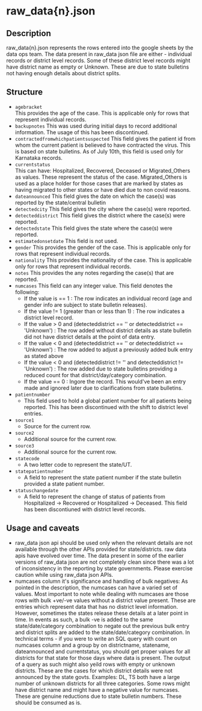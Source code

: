# raw_data{n}.json

## Description

raw_data{n}.json represents the rows entered into the google sheets by the data ops team. The data present in raw_data json file are either - individual records or district level records. Some of these district level records might have district name as empty or Unknown. These are due to state bulletins not having enough details about district splits.

## Structure

- `agebracket`  
 This provides the age of the case. This is applicable only for rows that represent individual records.
- `backupnotes` 
 This was used during initial days to record additional information. The usage of this has been discontinued.
- `contractedfromwhichpatientsuspected`
 This field gives the patient id from whom the current patient is believed to have contracted the virus. This is based on state bulletins. As of July 10th, this field is used only for Karnataka records.
- `currentstatus`  
 This can have: Hospitalized, Recovered, Deceased or Migrated_Others as values. These represent the status of the case. Migrated_Others is used as a place holder for those cases that are marked by states as having migrated to other states or have died due to non covid reasons.
- `dateannounced`
 This field gives the date on which the case(s) was reported by the state/central bulletin
- `detectedcity`
 This field gives the city where the case(s) were reported.
- `detecteddistrict`
 This field gives the district where the case(s) were reported.
- `detectedstate`
 This field gives the state where the case(s) were reported.
- `estimatedonsetdate`
 This field is not used.
- `gender`
 This provides the gender of the case. This is applicable only for rows that represent individual records.
- `nationality`
 This provides the nationality of the case. This is applicable only for rows that represent individual records.
- `notes`
 This provides the any notes regarding the case(s) that are reported.
- `numcases`
 This field can any integer value. This field denotes the following:
  - If the value is == 1 : The row indicates an individual record (age and gender info are subject to state bulletin releases).
  - If the value != 1 (greater than or less than 1) : The row indicates a district level record.
  - If the value > 0 and (detecteddistrict == '' or detecteddistrict == 'Unknown') : The row added without district details as state bulletin did not have district details at the point of data entry.
  - If the value < 0 and (detecteddistrict == '' or detecteddistrict == 'Unknown') : The row added to adjust a previously added bulk entry as stated above
  - If the value < 0 and (detecteddistrict != '' and detecteddistrict != 'Unknown') : The row added due to state bulletins providing a reduced count for that district/day/category combination.
  - If the value == 0 : Ingore the record. This would've been an entry made and ignored later due to clarifications from state bulletins.
- `patientnumber`
  - This field used to hold a global patient number for all patients being reported. This has been discontinued with the shift to district level entries.
- `source1`
  - Source for the current row.
- `source2`
  - Additional source for the current row.
- `source3`
  - Additional source for the current row.
- `statecode`
  - A two letter code to represent the state/UT.
- `statepatientnumber`
  - A field to represent the state patient number if the state bulletin provided a state patient number.
- `statuschangedate`
  - A field to represent the change of status of patients from Hospitalized -> Recovered or Hospitalized -> Deceased. This field has been discontiuned with district level records.

## Usage and caveats

- raw_data json api should be used only when the relevant details are not available through the other APIs provided for state/districts. raw data apis have evolved over time. The data present in some of the earlier versions of raw_data json are not completely clean since there was a lot of inconsistency in the reporting by state governments. Please exercise caution while using raw_data json APIs.
- numcases column it's significance and handling of bulk negatives:
 As pointed in the description, the numcases can have a varied set of values. Most important to note while dealing with numcases are those rows with bulk +ve/-ve values without a district value present. These are entries which represent data that has no district level information. However, sometimes the states release these details at a later point in time. In events as such, a bulk -ve is added to the same state/date/category combination to negate out the previous bulk entry and district splits are added to the state/date/category combination. In technical terms - if you were to write an SQL query with count on numcases column and a group by on districtname, statename, dateannounced and currentstatus, you should get proper values for all districts for that state for those days where data is present. The output of a query as such might also yeild rows with empty or unknown districts. These are the cases for which district details were not announced by the state govts. Examples: DL, TS both have a large number of unknown districts for all three categories.
 Some rows might have district name and might have a negative value for numcases. These are genuine reductions due to state bulletin numbers. These should be consumed as is.

